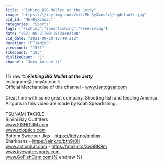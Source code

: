 ```yaml
---
title: "Fishing BIG Mullet at the Jetty"
image: "https:\/\/i.ytimg.com\/vi\/Mb-RyXcnqJc\/hqdefault.jpg"
vid_id: "Mb-RyXcnqJc"
categories: "Sports"
tags: ["Fishing","Spearfishing","Freediving"]
date: "2021-09-21T00:15:34+03:00"
vid_date: "2021-09-20T18:49:21Z"
duration: "PT14M29S"
viewcount: "1531"
likeCount: "193"
dislikeCount: "1"
channel: "Joey Antonelli"
---
```

{% raw %}***Fishing BIG Mullet at the Jetty***<br />Instagram @JoeyAntonelli<br />Official Merchandise of this channel -  www.jantogear.com <br /><br />Great time with some great company. Shooting fish and feeding America.<br />All guns in this video are made by Koah Spearfishing.<br /><br />TSUNAMI TACKLE<br />Bimini Bay Outfitters<br />www.FISHGUM.com<br />www.rcioptics.com<br />Bottom Sweeper Jigs - <a rel="nofollow" target="blank" href="https://lddy.no/mphm">https://lddy.no/mphm</a><br />Sharkbanz - <a rel="nofollow" target="blank" href="https://alnk.to/bth9r0H">https://alnk.to/bth9r0H</a><br />www.actionhat.com - <a rel="nofollow" target="blank" href="https://amzn.to/3wSRK9m">https://amzn.to/3wSRK9m</a><br />www.livewatersports.com<br />www.GoFishCam.com{% endraw %}
